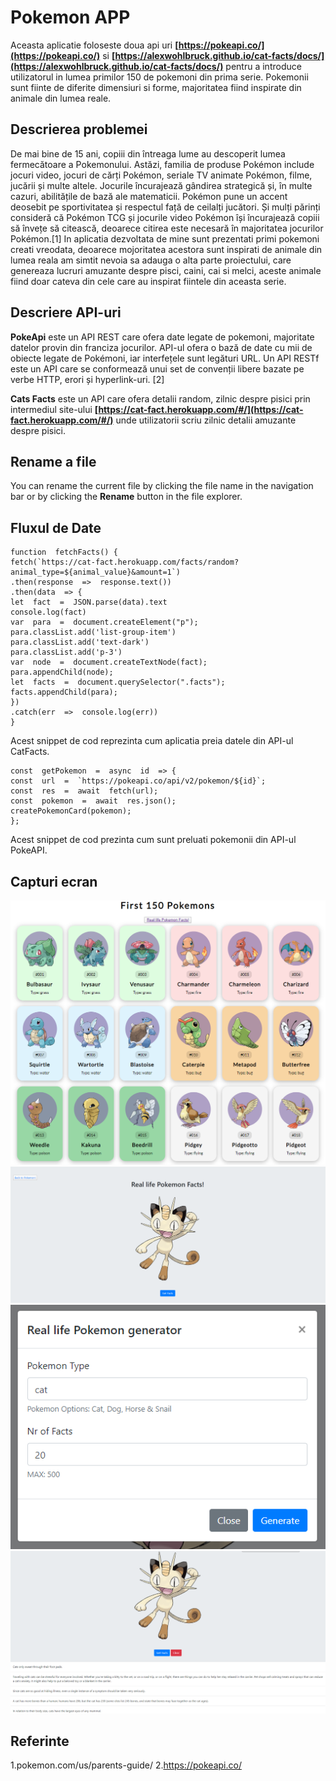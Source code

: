 # Pokemon APP

Aceasta aplicatie foloseste doua api uri **[https://pokeapi.co/](https://pokeapi.co/)** si **[https://alexwohlbruck.github.io/cat-facts/docs/](https://alexwohlbruck.github.io/cat-facts/docs/)** pentru a introduce utilizatorul in lumea primilor 150 de pokemoni din prima serie. Pokemonii sunt fiinte de diferite dimensiuri si forme, majoritatea fiind inspirate din animale din lumea reale.


## Descrierea problemei

De mai bine de 15 ani, copiii din întreaga lume au descoperit lumea fermecătoare a Pokemonului. Astăzi, familia de produse Pokémon include jocuri video, jocuri de cărți Pokémon, seriale TV animate Pokémon, filme, jucării și multe altele. Jocurile încurajează gândirea strategică și, în multe cazuri, abilitățile de bază ale matematicii. Pokémon pune un accent deosebit pe sportivitatea și respectul față de ceilalți jucători. Și mulți părinți consideră că Pokémon TCG și jocurile video Pokémon își încurajează copiii să învețe să citească, deoarece citirea este necesară în majoritatea jocurilor Pokémon.[1] In aplicatia dezvoltata de mine sunt prezentati primi pokemoni creati vreodata, deoarece mojoritatea acestora sunt inspirati de animale din lumea reala am simtit nevoia sa adauga o alta parte proiectului, care genereaza lucruri amuzante despre pisci, caini, cai si melci, aceste animale fiind doar cateva din cele care au inspirat fiintele din aceasta serie.

## Descriere API-uri

**PokeApi** este un API  REST care ofera date legate de pokemoni, majoritate datelor provin din franciza jocurilor. API-ul ofera o bază de date cu mii de obiecte legate de Pokémoni, iar interfețele sunt legături URL. Un API RESTf este un API care se conformează unui set de convenții libere bazate pe verbe HTTP, erori și hyperlink-uri. [2]

**Cats Facts** este un API care ofera detalii random, zilnic despre pisici prin intermediul site-ului **[https://cat-fact.herokuapp.com/#/](https://cat-fact.herokuapp.com/#/)** unde utilizatorii scriu zilnic detalii amuzante despre pisici.

## Rename a file

You can rename the current file by clicking the file name in the navigation bar or by clicking the **Rename** button in the file explorer.

## Fluxul de Date
	function  fetchFacts() {
	fetch(`https://cat-fact.herokuapp.com/facts/random?animal_type=${animal_value}&amount=1`)
	.then(response  =>  response.text())
	.then(data  => {
	let  fact  =  JSON.parse(data).text
	console.log(fact)
	var  para  =  document.createElement("p");
	para.classList.add('list-group-item')
	para.classList.add('text-dark')
	para.classList.add('p-3')
	var  node  =  document.createTextNode(fact);
	para.appendChild(node);
	let  facts  =  document.querySelector(".facts");
	facts.appendChild(para);
	})
	.catch(err  =>  console.log(err))
	}
Acest snippet de cod reprezinta cum aplicatia preia datele din API-ul CatFacts.

	const  getPokemon  =  async  id  => {
	const  url  =  `https://pokeapi.co/api/v2/pokemon/${id}`;
	const  res  =  await  fetch(url);
	const  pokemon  =  await  res.json();
	createPokemonCard(pokemon);
	};
    
Acest snippet de cod prezinta cum sunt preluati pokemonii din API-ul PokeAPI.

## Capturi ecran

![](Images/CapturePokeApi.PNG)
![](Images/CaputreCatsAPI.PNG)
![](Images/Generator.PNG)
![](Images/Facts.PNG)

## Referinte

1.pokemon.com/us/parents-guide/
2.https://pokeapi.co/

